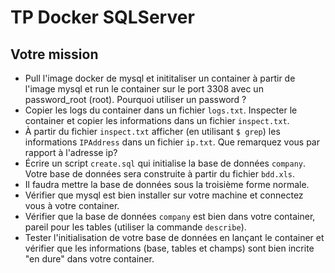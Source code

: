 # TP Docker SQLServer

## Votre mission 

- Pull l'image docker de mysql et inititaliser un container à partir de l'image mysql et run le container sur le port 3308 avec un password_root (root). Pourquoi utiliser un password ? 
- Copier les logs du container dans un fichier `logs.txt`. Inspecter le container et copier les informations dans un fichier `inspect.txt`.
- À partir du fichier `inspect.txt` afficher (en utilisant `$ grep`) les informations `IPAddress` dans un fichier `ip.txt`. Que remarquez vous par rapport à l'adresse ip?
- Écrire un script `create.sql` qui initialise la base de données `company`. Votre base de données sera construite à partir du fichier `bdd.xls`. 
- Il faudra mettre la base de données sous la troisième forme normale. 
- Vérifier que mysql est bien installer sur votre machine et connectez vous à votre container. 
- Vérifier que la base de données `company` est bien dans votre container, pareil pour les tables (utiliser la commande `describe`).
- Tester l'initialisation de votre base de données en lançant le container et vérifier que les informations (base, tables et champs) sont bien incrite "en dure" dans votre container. 




